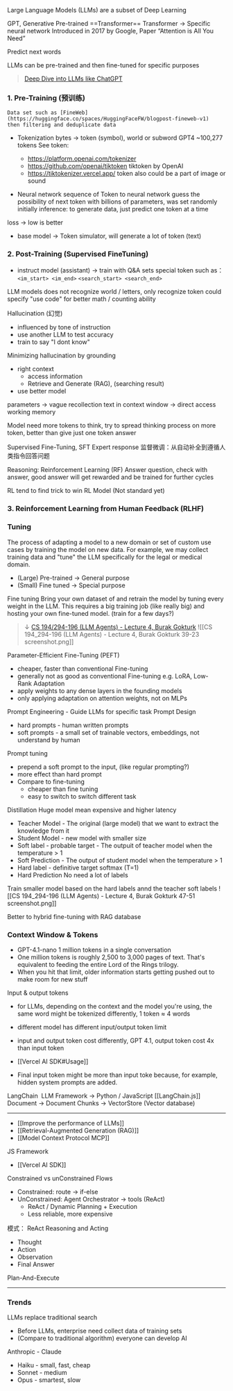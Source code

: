 Large Language Models (LLMs) are a subset of Deep Learning

GPT, Generative Pre-trained ==Transformer==
Transformer → Specific neural network
Introduced in 2017 by Google, Paper “Attention is All You Need”

Predict next words

LLMs can be pre-trained and then fine-tuned for specific purposes

> [Deep Dive into LLMs like ChatGPT](https://youtu.be/7xTGNNLPyMI?si=-zVK05j1ZUyNo76U)
### 1. Pre-Training (预训练)

	Data set such as [FineWeb](https://huggingface.co/spaces/HuggingFaceFW/blogpost-fineweb-v1)
	then filtering and deduplicate data

 - Tokenization 
	bytes -> token (symbol), world or subword
	GPT4 ~100,277 tokens
	See token:
	- https://platform.openai.com/tokenizer
	- https://github.com/openai/tiktoken tiktoken by OpenAI
	- https://tiktokenizer.vercel.app/
	token also could be a part of image or sound

- Neural network
	sequence of Token to neural network
	guess the possibility of next token with billions of parameters, was set randomly initially
	inference: to generate data, just predict one token at a time

loss -> low is better
- base model → Token simulator, will generate a lot of token (text)

### 2. Post-Training (Supervised FineTuning)
- instruct model (assistant)  → train with Q&A sets
	special token such as：
		`<im_start> <im_end>`
		`<search_start> <search_end>`

LLM models does not recognize world / letters, only recognize token
could specify "use code" for better math / counting ability

Hallucination (幻觉)
- influenced by tone of instruction
- use another LLM to test accuracy 
- train to say "I dont know"

Minimizing hallucination by grounding
- right context
	- access information
	- Retrieve and Generate (RAG), (searching result)
- use better model

parameters → vague recollection
text in context window → direct access working memory

Model need more tokens to think, try to spread thinking process on more token, better than give just one token answer

Supervised Fine-Tuning, SFT
Expert response
监督微调：从自动补全到遵循人类指令回答问题

Reasoning: 
Reinforcement Learning (RF)
Answer question, check with answer, good answer will get rewarded and be trained for further cycles

RL tend to find trick to win
RL Model (Not standard yet)

### 3. Reinforcement Learning from Human Feedback (RLHF)

### Tuning
The process of adapting a model to a new domain or set of custom use cases by training the model on new data. For example, we may collect training data and "tune" the LLM specifically for the legal or medical domain.

- (Large) Pre-trained -> General purpose
- (Small) Fine tuned -> Special purpose 

Fine tuning
Bring your own dataset of and retrain the model by tuning every weight in the LLM. This requires a big training job (like really big) and hosting your own fine-tuned model. (train for a few days?)

> ↓ [CS 194/294-196 (LLM Agents) - Lecture 4, Burak Gokturk](https://www.youtube.com/live/Sy1psHS3w3I?si=1p9NqZUeJR6aTiMW)
![[CS 194_294-196 (LLM Agents) - Lecture 4, Burak Gokturk 39-23 screenshot.png]]

Parameter-Efficient Fine-Tuning (PEFT)
- cheaper, faster than conventional Fine-tuning
- generally not as good as conventional Fine-tuning
e.g. LoRA, Low-Rank Adaptation
- apply weights to any dense layers in the founding models
- only applying adaptation on attention weights, not on MLPs

Prompt Engineering - Guide LLMs for specific task
Prompt Design 
- hard prompts - human written prompts
- soft prompts - a small set of trainable vectors, embeddings, not understand by human

Prompt tuning
- prepend a soft prompt to the input, (like regular prompting?)
- more effect than hard prompt
- Compare to fine-tuning
	- cheaper than fine tuning
	- easy to switch to switch different task

 Distillation
 Huge model mean expensive and higher latency
- Teacher Model - The original (large model) that we want to extract the knowledge from it
- Student Model - new model with smaller size
- Soft label - probable target - The outpuit of teacher model when the temperature > 1
- Soft Prediction - The output of student model when the temperature > 1
- Hard label - definitive target softmax (T=1)
- Hard Prediction
No need a lot of labels

Train smaller model based on the hard labels annd the teacher soft labels
![[CS 194_294-196 (LLM Agents) - Lecture 4, Burak Gokturk 47-51 screenshot.png]]

Better to hybrid fine-tuning with RAG database

### Context Window & Tokens
- GPT-4.1-nano 1 million tokens in a single conversation
- One million tokens is roughly 2,500 to 3,000 pages of text. That's equivalent to feeding the entire Lord of the Rings trilogy.
- When you hit that limit, older information starts getting pushed out to make room for new stuff

Input & output tokens
- for LLMs, depending on the context and the model you're using, the same word might be tokenized differently, 1 token ≈ 4 words
- different model has different input/output token limit
- input and output token cost differently, GPT 4.1, output token cost 4x than input token

- [[Vercel AI SDK#Usage]]
- Final input token might be more than input toke because, for example, hidden system prompts are added.

LangChain 
LLM Framework -> Python / JavaScript [[LangChain.js]]
Document -> Document Chunks -> VectorStore (Vector database)

---
- [[Improve the performance of LLMs]]
- [[Retrieval-Augmented Generation (RAG)]]
- [[Model Context Protocol MCP]]

JS Framework
- [[Vercel AI SDK]]

Constrained vs unConstrained Flows
- Constrained: route -> if-else
- UnConstrained: Agent Orchestrator -> tools (ReAct)
	- ReAct / Dynamic Planning + Execution
	- Less reliable, more expensive

模式：
ReAct Reasoning and Acting
- Thought
- Action
- Observation
- Final Answer

Plan-And-Execute

---
### Trends

LLMs replace traditional search
- Before LLMs, enterprise need collect data of training sets
- (Compare to traditional algorithm) everyone can develop AI

Anthropic - Claude
- Haiku - small, fast, cheap
- Sonnet - medium
- Opus - smartest, slow